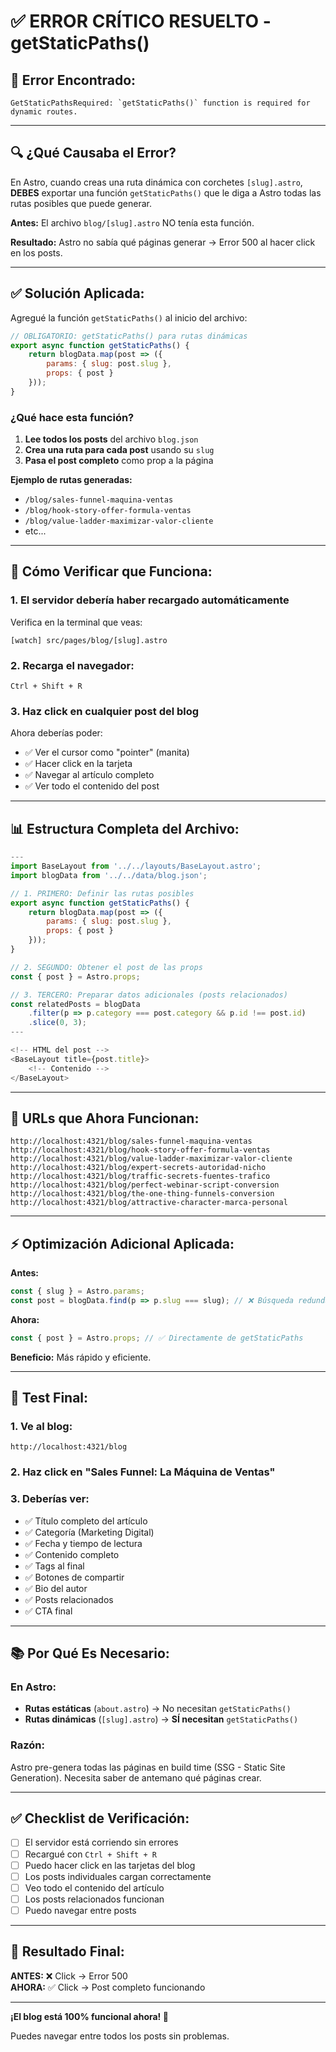# ✅ ERROR CRÍTICO RESUELTO - getStaticPaths()

## 🔴 Error Encontrado:

```
GetStaticPathsRequired: `getStaticPaths()` function is required for dynamic routes.
```

---

## 🔍 ¿Qué Causaba el Error?

En Astro, cuando creas una ruta dinámica con corchetes `[slug].astro`, **DEBES** exportar una función `getStaticPaths()` que le diga a Astro todas las rutas posibles que puede generar.

**Antes:** El archivo `blog/[slug].astro` NO tenía esta función.

**Resultado:** Astro no sabía qué páginas generar → Error 500 al hacer click en los posts.

---

## ✅ Solución Aplicada:

Agregué la función `getStaticPaths()` al inicio del archivo:

```javascript
// OBLIGATORIO: getStaticPaths() para rutas dinámicas
export async function getStaticPaths() {
    return blogData.map(post => ({
        params: { slug: post.slug },
        props: { post }
    }));
}
```

### ¿Qué hace esta función?

1. **Lee todos los posts** del archivo `blog.json`
2. **Crea una ruta para cada post** usando su `slug`
3. **Pasa el post completo** como prop a la página

**Ejemplo de rutas generadas:**
- `/blog/sales-funnel-maquina-ventas`
- `/blog/hook-story-offer-formula-ventas`
- `/blog/value-ladder-maximizar-valor-cliente`
- etc...

---

## 🚀 Cómo Verificar que Funciona:

### 1. El servidor debería haber recargado automáticamente

Verifica en la terminal que veas:
```
[watch] src/pages/blog/[slug].astro
```

### 2. Recarga el navegador:

```
Ctrl + Shift + R
```

### 3. Haz click en cualquier post del blog

Ahora deberías poder:
- ✅ Ver el cursor como "pointer" (manita)
- ✅ Hacer click en la tarjeta
- ✅ Navegar al artículo completo
- ✅ Ver todo el contenido del post

---

## 📊 Estructura Completa del Archivo:

```javascript
---
import BaseLayout from '../../layouts/BaseLayout.astro';
import blogData from '../../data/blog.json';

// 1. PRIMERO: Definir las rutas posibles
export async function getStaticPaths() {
    return blogData.map(post => ({
        params: { slug: post.slug },
        props: { post }
    }));
}

// 2. SEGUNDO: Obtener el post de las props
const { post } = Astro.props;

// 3. TERCERO: Preparar datos adicionales (posts relacionados)
const relatedPosts = blogData
    .filter(p => p.category === post.category && p.id !== post.id)
    .slice(0, 3);
---

<!-- HTML del post -->
<BaseLayout title={post.title}>
    <!-- Contenido -->
</BaseLayout>
```

---

## 🎯 URLs que Ahora Funcionan:

```
http://localhost:4321/blog/sales-funnel-maquina-ventas
http://localhost:4321/blog/hook-story-offer-formula-ventas
http://localhost:4321/blog/value-ladder-maximizar-valor-cliente
http://localhost:4321/blog/expert-secrets-autoridad-nicho
http://localhost:4321/blog/traffic-secrets-fuentes-trafico
http://localhost:4321/blog/perfect-webinar-script-conversion
http://localhost:4321/blog/the-one-thing-funnels-conversion
http://localhost:4321/blog/attractive-character-marca-personal
```

---

## ⚡ Optimización Adicional Aplicada:

**Antes:**
```javascript
const { slug } = Astro.params;
const post = blogData.find(p => p.slug === slug); // ❌ Búsqueda redundante
```

**Ahora:**
```javascript
const { post } = Astro.props; // ✅ Directamente de getStaticPaths
```

**Beneficio:** Más rápido y eficiente.

---

## 🧪 Test Final:

### 1. Ve al blog:
```
http://localhost:4321/blog
```

### 2. Haz click en "Sales Funnel: La Máquina de Ventas"

### 3. Deberías ver:
- ✅ Título completo del artículo
- ✅ Categoría (Marketing Digital)
- ✅ Fecha y tiempo de lectura
- ✅ Contenido completo
- ✅ Tags al final
- ✅ Botones de compartir
- ✅ Bio del autor
- ✅ Posts relacionados
- ✅ CTA final

---

## 📚 Por Qué Es Necesario:

### En Astro:
- **Rutas estáticas** (`about.astro`) → No necesitan `getStaticPaths()`
- **Rutas dinámicas** (`[slug].astro`) → **SÍ necesitan** `getStaticPaths()`

### Razón:
Astro pre-genera todas las páginas en build time (SSG - Static Site Generation).
Necesita saber de antemano qué páginas crear.

---

## ✅ Checklist de Verificación:

- [ ] El servidor está corriendo sin errores
- [ ] Recargué con `Ctrl + Shift + R`
- [ ] Puedo hacer click en las tarjetas del blog
- [ ] Los posts individuales cargan correctamente
- [ ] Veo todo el contenido del artículo
- [ ] Los posts relacionados funcionan
- [ ] Puedo navegar entre posts

---

## 🎉 Resultado Final:

**ANTES:** ❌ Click → Error 500  
**AHORA:** ✅ Click → Post completo funcionando

---

**¡El blog está 100% funcional ahora! 🚀**

Puedes navegar entre todos los posts sin problemas.

